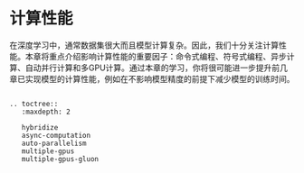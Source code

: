# 计算性能

在深度学习中，通常数据集很大而且模型计算复杂。因此，我们十分关注计算性能。本章将重点介绍影响计算性能的重要因子：命令式编程、符号式编程、异步计算、自动并行计算和多GPU计算。通过本章的学习，你将很可能进一步提升前几章已实现模型的计算性能，例如在不影响模型精度的前提下减少模型的训练时间。

```eval_rst

.. toctree::
   :maxdepth: 2

   hybridize
   async-computation
   auto-parallelism
   multiple-gpus
   multiple-gpus-gluon
```
